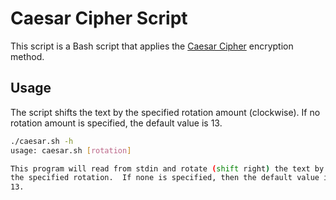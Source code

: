 # Caesar Cipher Script

This script is a Bash script that applies the [Caesar Cipher](https://en.wikipedia.org/wiki/Caesar_cipher) encryption method.

## Usage

The script shifts the text by the specified rotation amount (clockwise). If no rotation amount is specified, the default value is 13.

```bash
./caesar.sh -h
usage: caesar.sh [rotation]

This program will read from stdin and rotate (shift right) the text by
the specified rotation.  If none is specified, then the default value is
13.
